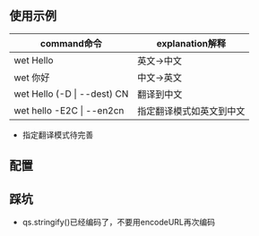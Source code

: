 ## 使用示例

| command命令                  | explanation解释          |
| ---------------------------- | ------------------------ |
| wet  Hello                   | 英文->中文               |
| wet 你好                     | 中文->英文               |
| wet Hello (-D \| --dest)  CN | 翻译到中文               |
| wet hello -E2C \| --en2cn    | 指定翻译模式如英文到中文 |

- 指定翻译模式待完善

## 配置



## 踩坑

- qs.stringify()已经编码了，不要用encodeURL再次编码